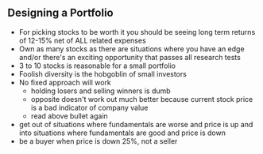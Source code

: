 ## Designing a Portfolio

- For picking stocks to be worth it you should be seeing long term returns of 12-15% net of ALL related expenses
- Own as many stocks as there are situations where you have an edge and/or there's an exciting opportunity that passes all research tests
- 3 to 10 stocks is reasonable for a small portfolio
- Foolish diversity is the hobgoblin of small investors
- No fixed approach will work
    - holding losers and selling winners is dumb
    - opposite doesn't work out much better because current stock price is a bad indicator of company value
    - read above bullet again
- get out of situations where fundamentals are worse and price is up and into situations where fundamentals are good and price is down
- be a buyer when price is down 25%, not a seller
